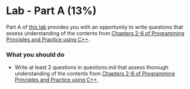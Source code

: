 # Lab - Part A (13%)

Part A of [this lab](../README.md) provides you with an opportunity to write questions that assess  understanding of the contents from [Chapters 2-6 of Programming Principles and Practice using C++][textbook].

### What you should do

* Write at least 2 questions in questions.md that assess thorough understanding of the contents from [Chapters 2-6 of Programming Principles and Practice using C++][textbook].



[textbook]: https://learning.oreilly.com/library/view/programming-principles-and/9780133796759/ch06.xhtml#ch06

